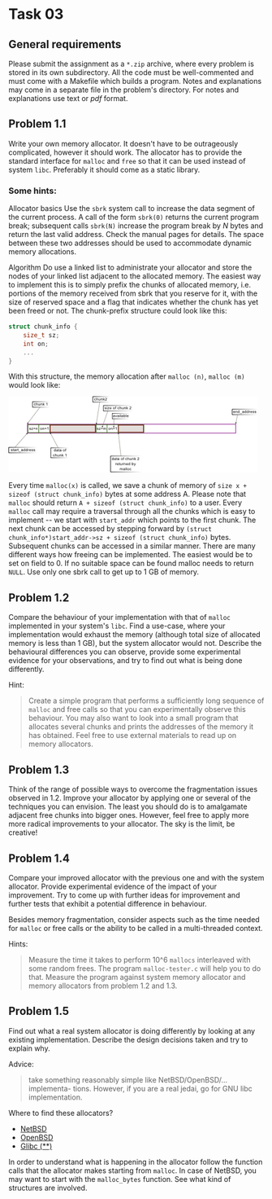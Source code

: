 # Task 03

## General requirements
Please submit the assignment as a `*.zip` archive, where every problem is stored in
its own subdirectory.  All the code must be well-commented and must come with a
Makefile which builds a program. Notes and explanations may come in a separate file
in the problem's directory. For notes and explanations use text or _pdf_ format.


## Problem 1.1
Write your own memory allocator.  It doesn't have to be outrageously complicated,
however it should work. The allocator has to provide the standard interface for `malloc`
and `free` so that it can be used instead of system `libc`.  Preferably it should come as a
static library.

### Some hints:
Allocator basics Use the `sbrk` system call to increase the data segment of the current
process. A call of the form `sbrk(0)` returns the current program break; subsequent
calls `sbrk(N)` increase the program break by _N_ bytes and return the last valid
address.   Check the manual pages for details.   The space between these two
addresses should be used to accommodate dynamic memory allocations.

Algorithm Do use a linked list to administrate your allocator and store the nodes of
your linked list adjacent to the allocated memory.
The easiest way to implement this is to simply prefix the chunks of allocated
memory, i.e. portions of the memory received from sbrk that you reserve for it,
with the size of reserved space and a flag that indicates whether the chunk has
yet been freed or not.
The chunk-prefix structure could look like this:
```c
struct chunk_info {
    size_t sz;
    int on;
    ...
}
```
With this structure, the memory allocation after `malloc (n)`, `malloc (m)` would
look like:

![Image](https://github.com/ashinkarov/teaching/blob/master/2012-2013-os/assignment-03/task-03-pic.png?raw=true "Allocator structure in memory")

Every time `malloc(x)` is called, we save a chunk of memory of 
`size x + sizeof (struct chunk_info)` bytes at some address A.  Please note that 
`malloc` should return `A + sizeof (struct chunk_info)` to a user.
Every `malloc` call may require a traversal through all the chunks which is easy
to implement -- we start with `start_addr` which points to the first chunk. The
next chunk can be accessed by stepping forward by
`(struct chunk_info*)start_addr->sz + sizeof (struct chunk_info)`
bytes. Subsequent chunks can be accessed in a similar manner.
There are many different ways how freeing can be implemented.  The easiest
would be to set on field to 0. If no suitable space can be found malloc needs
to return `NULL`. Use only one sbrk call to get up to 1 GB of memory.

## Problem 1.2
Compare the behaviour of your implementation with that of `malloc`  implemented in
your system's `libc`.  Find a use-case, where your implementation would exhaust the
memory (although total size of allocated memory is less than 1 GB), but the system
allocator would not.  Describe the behavioural differences you can observe, provide
some experimental evidence for your observations, and try to find out what is being
done differently.

Hint: 
> Create a simple program that performs a sufficiently long sequence of `malloc`
> and free calls so that you can experimentally observe this behaviour.  You may also
> want to look into a small program that allocates several chunks and prints the addresses
> of the memory it has obtained. Feel free to use external materials to read up on memory
> allocators.


##  Problem 1.3
Think of the range of possible ways to overcome the fragmentation issues observed
in 1.2.  Improve your allocator by applying one or several of the techniques you can
envision.  The least you should do is to amalgamate adjacent free chunks into bigger
ones.  However, feel free to apply more more radical improvements to your allocator.
The sky is the limit, be creative!

## Problem 1.4
Compare your improved allocator with the previous one and with the system allocator.
Provide experimental evidence of the impact of your improvement.  Try to come up
with further ideas for improvement and further tests that exhibit a potential difference
in behaviour.

Besides memory fragmentation, consider aspects such as the time needed for `malloc`
or free calls or the ability to be called in a multi-threaded context.

Hints:  
> Measure the time it takes to perform 10^6 `mallocs` interleaved with some
> random frees. The program `malloc-tester.c` will help you to do that. Measure the
> program against system memory allocator and memory allocators from problem 1.2
> and 1.3.

## Problem 1.5
Find out what a real system allocator is doing differently by looking at any existing
implementation. Describe the design decisions taken and try to explain why.
   
Advice: 
> take something reasonably simple like NetBSD/OpenBSD/... implementa-
> tions. However, if you are a real jedai, go for GNU libc implementation.

Where to find these allocators?
 * [NetBSD](http://cvsweb.netbsd.org/bsdweb.cgi/src/lib/libc/stdlib/malloc.c)
 * [OpenBSD](http://www.openbsd.org/cgi-bin/cvsweb/src/lib/libc/stdlib/malloc.c)
 * [Glibc (**)](http://sourceware.org/git/?p=glibc.git;a=blob;f=malloc/malloc.c)

In order to understand what is happening in the allocator follow the function calls
that the allocator makes starting from `malloc`.  In case of NetBSD, you may want to
start with the `malloc_bytes` function. See what kind of structures are involved.


